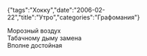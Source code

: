 {"tags":"Хокку","date":"2006-02-22","title":"Утро","categories":"Графомания"}

Морозный воздух  
Табачному дыму замена  
Вполне достойная
